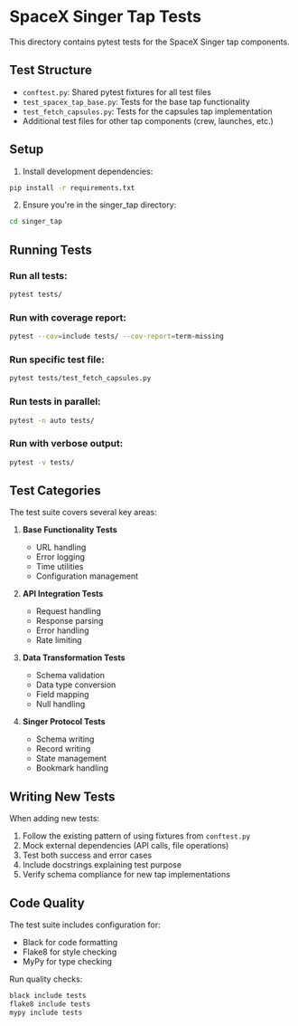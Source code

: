# SpaceX Singer Tap Tests

This directory contains pytest tests for the SpaceX Singer tap components.

## Test Structure

- `conftest.py`: Shared pytest fixtures for all test files
- `test_spacex_tap_base.py`: Tests for the base tap functionality
- `test_fetch_capsules.py`: Tests for the capsules tap implementation
- Additional test files for other tap components (crew, launches, etc.)

## Setup

1. Install development dependencies:

```bash
pip install -r requirements.txt
```

2. Ensure you're in the singer_tap directory:

```bash
cd singer_tap
```

## Running Tests

### Run all tests:

```bash
pytest tests/
```

### Run with coverage report:

```bash
pytest --cov=include tests/ --cov-report=term-missing
```

### Run specific test file:

```bash
pytest tests/test_fetch_capsules.py
```

### Run tests in parallel:

```bash
pytest -n auto tests/
```

### Run with verbose output:

```bash
pytest -v tests/
```

## Test Categories

The test suite covers several key areas:

1. **Base Functionality Tests**

   - URL handling
   - Error logging
   - Time utilities
   - Configuration management

2. **API Integration Tests**

   - Request handling
   - Response parsing
   - Error handling
   - Rate limiting

3. **Data Transformation Tests**

   - Schema validation
   - Data type conversion
   - Field mapping
   - Null handling

4. **Singer Protocol Tests**
   - Schema writing
   - Record writing
   - State management
   - Bookmark handling

## Writing New Tests

When adding new tests:

1. Follow the existing pattern of using fixtures from `conftest.py`
2. Mock external dependencies (API calls, file operations)
3. Test both success and error cases
4. Include docstrings explaining test purpose
5. Verify schema compliance for new tap implementations

## Code Quality

The test suite includes configuration for:

- Black for code formatting
- Flake8 for style checking
- MyPy for type checking

Run quality checks:

```bash
black include tests
flake8 include tests
mypy include tests
```
